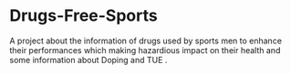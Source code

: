 # Drugs-Free-Sports
A project about the information of drugs used by sports men to enhance their performances which making hazardious impact on their health and some information about Doping and TUE .
